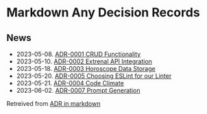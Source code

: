 # Markdown Any Decision Records

## News

- 2023-05-08. [ADR-0001 CRUD Functionality](0001-crud-functionality.md)
- 2023-05-10. [ADR-0002 Extrenal API Integration](0002-external-api-integration.md)
- 2023-05-18. [ADR-0003 Horoscope Data Storage](0003-horoscope-prompt-database.md)
- 2023-05-20. [ADR-0005 Choosing ESLint for our Linter](0005-eslint.md)
- 2023-05-21. [ADR-0004 Code Climate](0004-codeclimate.md)
- 2023-06-02.  [ADR-0007 Prompt Generation](0007-prompt-generation.md)

Retreived from [ADR in markdown](https://adr.github.io/madr/)
